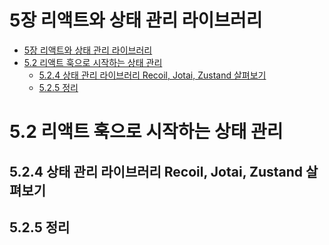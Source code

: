 # 5장 리액트와 상태 관리 라이브러리

- [5장 리액트와 상태 관리 라이브러리](#5장-리액트와-상태-관리-라이브러리)
- [5.2 리액트 훅으로 시작하는 상태 관리](#52-리액트-훅으로-시작하는-상태-관리)
  - [5.2.4 상태 관리 라이브러리 Recoil, Jotai, Zustand 살펴보기](#524-상태-관리-라이브러리-recoil-jotai-zustand-살펴보기)
  - [5.2.5 정리](#525-정리)

# 5.2 리액트 훅으로 시작하는 상태 관리

## 5.2.4 상태 관리 라이브러리 Recoil, Jotai, Zustand 살펴보기

## 5.2.5 정리
